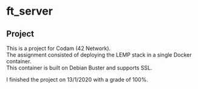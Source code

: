# ft_server

## Project

This is a project for Codam (42 Network). <br>
The assignment consisted of deploying the LEMP stack in a single Docker container. <br>
This container is built on Debian Buster and supports SSL.

I finished the project on 13/1/2020 with a grade of 100%.

